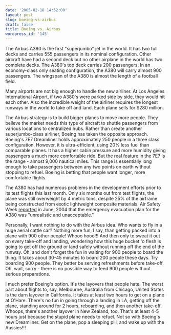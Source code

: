 ```yaml
---
date: '2005-02-18 14:52:00'
layout: post
slug: boeing-vs-airbus
draft: false
title: Boeing vs. Airbus
wordpress_id: '145'
---
```


The Airbus A380 is the first "superjumbo" jet in the world. It has two full decks and carries 555 passengers in its nominal configuration. Other aircraft have had a second deck but no other airplane in the world has two complete decks. The A380's top deck carries 200 passengers. In an economy-class only seating configuration, the A380 will carry almost 900 passengers. The wingspan of the A380 is almost the length of a football field.




Many airports are not big enough to handle the new airliner. At Los Angeles International Airport, if two A380's were parked side by side, they would hit each other. Also the incredible weight of the airliner requires the longest runways in the world to take off and land. Each plane sells for $280 million.




The Airbus strategy is to build bigger planes to move more people. They believe the market needs this type of aircraft to shuttle passengers from various locations to centralized hubs. Rather than create another superjumbo-class airliner, Boeing has taken the opposite approach. Boeing's 7E7 Dreamliner holds approximately 250 people in a three class configuration. However, it is ultra-efficient, using 20% less fuel than comparable planes. It has a higher cabin pressure and more humidity giving passengers a much more comfortable ride. But the real feature in the 7E7 is the range - almost 9,000 nautical miles. This range is essentially long enough to take passengers between any two points on earth without stopping to refuel. Boeing is betting that people want longer, more comfortable flights.




The A380 has had numerous problems in the development efforts prior to its test flights this last month. Only six months out from test flights, the plane was still overweight by 4 metric tons, despite 25% of the airframe being constructed from exotic lightweight composite materials. Air Safety Week [reported](http://www.itf.org.uk/english/civilaviation/a380evac.htm) in June, 2004 that the emergency evacuation plan for the A380 was "unrealistic and unacceptable."




Personally, I want nothing to do with the Airbus idea. Who wants to fly in a huge aerial cattle car? Nothing more fun, I say, than getting packed into a plane with 900 other people! Whooo hooo!!! And then only to sweat it out on every take-off and landing, wondering how this huge bucket 'o flesh is going to get off the ground or land safely without running off the end of the runway. Oh, and don't forget the fun in waiting for 900 people to board the thing. It takes about 30-45 minutes to board 200 people these days. Try boarding 900 people. They better be serving refreshments before take-off. Oh, wait, sorry - there is no possible way to feed 900 people without serious preparations.




I much prefer Boeing's option. It's the layovers that people hate. The worst part about flights to, say, Melbourne, Australia from Chicago, United States is the darn layover in California. It takes at least two hours to get on a plane at O'Hare. There's no fun in going through a landing in LA, getting off the plane, standing around for 2 hours, reboarding, and then another take-off. Whoops, there's another layover in New Zealand, too. That's at least 4-5 hours just because the stupid plane needs to refuel. Not so with Boeing's new Dreamliner. Get on the plane, pop a sleeping pill, and wake up with the Aussies!!!



